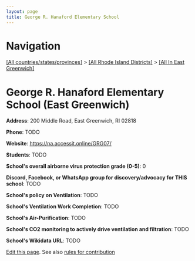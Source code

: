 ```yaml
---
layout: page
title: George R. Hanaford Elementary School
---
```

# Navigation

[[All countries/states/provinces]](../../..) > [[All Rhode Island Districts]](../..) > [[All In East Greenwich]](..)

# George R. Hanaford Elementary School (East Greenwich)

**Address**: 200 Middle Road, East Greenwich, RI 02818

**Phone**: TODO

**Website**: <https://na.accessit.online/GRG07/>

**Students**: TODO

**School's overall airborne virus protection grade (0-5)**: 0

**Discord, Facebook, or WhatsApp group for discovery/advocacy for THIS school**: TODO

**School's policy on Ventilation**: TODO

**School's Ventilation Work Completion**: TODO

**School's Air-Purification**: TODO

**School's CO2 monitoring to actively drive ventilation and filtration**: TODO

**School's Wikidata URL**: TODO


[Edit this page](https://github.com/ventilate-schools/RI/edit/main/./East_Greenwich/George_R._Hanaford_Elementary_School.md). See also [rules for contribution](../../../contribution-rules/)